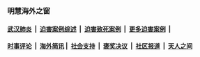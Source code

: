 
### 明慧海外之窗

####  [武汉肺炎](indexes/365.md?t=01261300) &nbsp;|&nbsp;  [迫害案例综述](indexes/328.md?t=01261300) &nbsp;|&nbsp; [迫害致死案例](indexes/277.md?t=01261300)  &nbsp;|&nbsp; [更多迫害案例](indexes/81.md?t=01261300)  &nbsp;|&nbsp; 
####  [时事评论](indexes/251.md?t=01261300) &nbsp;|&nbsp; [海外简讯](indexes/245.md?t=01261300)&nbsp;|&nbsp;  [社会支持](indexes/140.md?t=01261300) &nbsp;|&nbsp; [褒奖决议](indexes/282.md?t=01261300) &nbsp;|&nbsp; [社区报道](indexes/91.md?t=01261300)  &nbsp;|&nbsp; [天人之间](indexes/78.md?t=01261300) 

